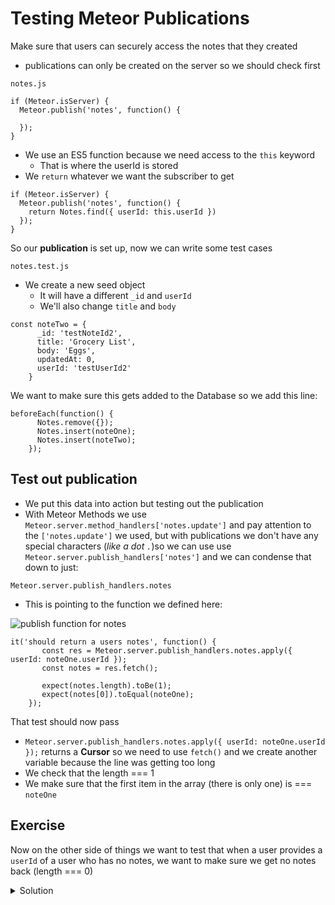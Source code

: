 # Testing Meteor Publications
Make sure that users can securely access the notes that they created

* publications can only be created on the server so we should check first

`notes.js`

```
if (Meteor.isServer) {
  Meteor.publish('notes', function() {
    
  });
}
```

* We use an ES5 function because we need access to the `this` keyword
    - That is where the userId is stored
* We `return` whatever we want the subscriber to get

```
if (Meteor.isServer) {
  Meteor.publish('notes', function() {
    return Notes.find({ userId: this.userId })
  });
}
```

So our **publication** is set up, now we can write some test cases

`notes.test.js`

* We create a new seed object
    - It will have a different `_id` and `userId`
    - We'll also change `title` and `body`

```
const noteTwo = {
      _id: 'testNoteId2',
      title: 'Grocery List',
      body: 'Eggs',
      updatedAt: 0,
      userId: 'testUserId2'
    }
```

We want to make sure this gets added to the Database so we add this line:

```
beforeEach(function() {
      Notes.remove({});
      Notes.insert(noteOne);
      Notes.insert(noteTwo);
    });
```

## Test out publication
* We put this data into action but testing out the publication
* With Meteor Methods we use `Meteor.server.method_handlers['notes.update']` and pay attention to the `['notes.update']` we used, but with publications we don't have any special characters (_like a dot `.`_)so we can use use `Meteor.server.publish_handlers['notes']` and we can condense that down to just:

`Meteor.server.publish_handlers.notes`

* This is pointing to the function we defined here:

![publish function for notes](https://i.imgur.com/m5q7EOT.png)

```
it('should return a users notes', function() {
       const res = Meteor.server.publish_handlers.notes.apply({ userId: noteOne.userId });
       const notes = res.fetch();

       expect(notes.length).toBe(1);
       expect(notes[0]).toEqual(noteOne);
    });
```

That test should now pass

* `Meteor.server.publish_handlers.notes.apply({ userId: noteOne.userId });` returns a **Cursor** so we need to use `fetch()` and we create another variable because the line was getting too long
* We check that the length === 1
* We make sure that the first item in the array (there is only one) is === `noteOne`

## Exercise
Now on the other side of things we want to test that when a user provides a `userId` of a user who has no notes, we want to make sure we get no notes back (length === 0)

<details>
  <summary>Solution</summary>
```
it('should return zero notes for user that has none', function () {
      const res = Meteor.server.publish_handlers.notes.apply({ userId: 'testId' });
      const notes = res.fetch();

      expect(notes.length).toBe(0);
    });
```

* We get our array (and not a Cursor)
* We use random `userId` (_'testId'_) which is a user that has no notes
* We check to make sure that the lenght of the notes is `0` because if it is not `0` than we no our code is wrong and people are seeing notes that are not theirs
</details>

## Testing our tests
![remove the userId](https://i.imgur.com/d7hevDp.png)

If you delete the `userID` (see above screenshot) you will see two tests fail

* The first error shows us the first user was able to access notes created by the second user
* And the second test case shows us a user without any notes was able to access notes that was not theirs

